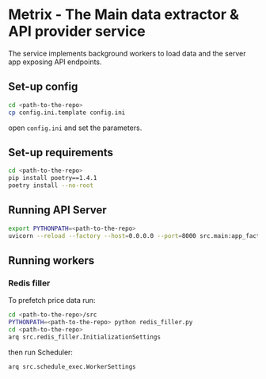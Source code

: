 # Metrix - The Main data extractor & API provider service

The service implements background workers to load data and the server app exposing API endpoints.  

## Set-up config
```bash
cd <path-to-the-repo>
cp config.ini.template config.ini
```

open `config.ini` and set the parameters.

## Set-up requirements
```bash
cd <path-to-the-repo>
pip install poetry==1.4.1
poetry install --no-root
```

## Running API Server
```bash
export PYTHONPATH=<path-to-the-repo>
uvicorn --reload --factory --host=0.0.0.0 --port=8000 src.main:app_factory
```

## Running workers
### Redis filler

To prefetch price data run:
```bash
cd <path-to-the-repo>/src
PYTHONPATH=<path-to-the-repo> python redis_filler.py
cd <path-to-the-repo>
arq src.redis_filler.InitializationSettings
```

then run Scheduler:
```bash
arq src.schedule_exec.WorkerSettings
```
